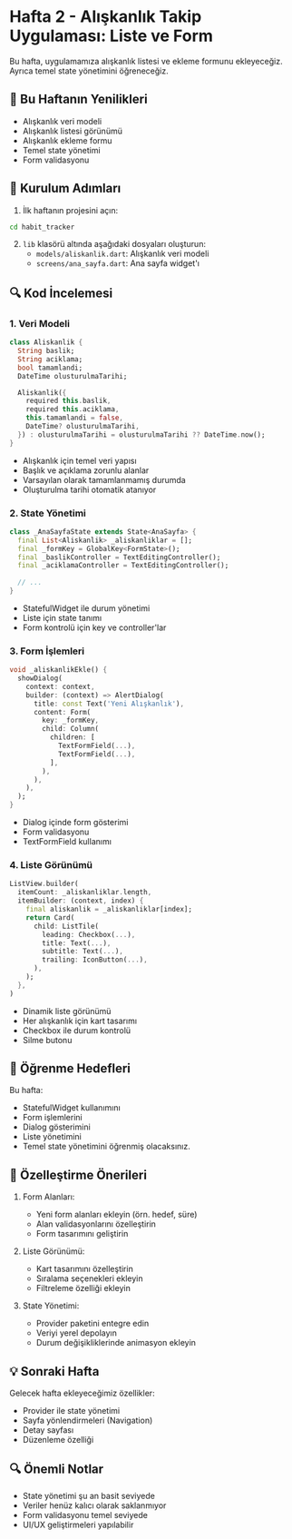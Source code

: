 # Hafta 2 - Alışkanlık Takip Uygulaması: Liste ve Form

Bu hafta, uygulamamıza alışkanlık listesi ve ekleme formunu ekleyeceğiz. Ayrıca temel state yönetimini öğreneceğiz.

## 📱 Bu Haftanın Yenilikleri

- Alışkanlık veri modeli
- Alışkanlık listesi görünümü
- Alışkanlık ekleme formu
- Temel state yönetimi
- Form validasyonu

## 🚀 Kurulum Adımları

1. İlk haftanın projesini açın:
```bash
cd habit_tracker
```

2. `lib` klasörü altında aşağıdaki dosyaları oluşturun:
   - `models/aliskanlik.dart`: Alışkanlık veri modeli
   - `screens/ana_sayfa.dart`: Ana sayfa widget'ı

## 🔍 Kod İncelemesi

### 1. Veri Modeli
```dart
class Aliskanlik {
  String baslik;
  String aciklama;
  bool tamamlandi;
  DateTime olusturulmaTarihi;

  Aliskanlik({
    required this.baslik,
    required this.aciklama,
    this.tamamlandi = false,
    DateTime? olusturulmaTarihi,
  }) : olusturulmaTarihi = olusturulmaTarihi ?? DateTime.now();
}
```
- Alışkanlık için temel veri yapısı
- Başlık ve açıklama zorunlu alanlar
- Varsayılan olarak tamamlanmamış durumda
- Oluşturulma tarihi otomatik atanıyor

### 2. State Yönetimi
```dart
class _AnaSayfaState extends State<AnaSayfa> {
  final List<Aliskanlik> _aliskanliklar = [];
  final _formKey = GlobalKey<FormState>();
  final _baslikController = TextEditingController();
  final _aciklamaController = TextEditingController();
  
  // ...
}
```
- StatefulWidget ile durum yönetimi
- Liste için state tanımı
- Form kontrolü için key ve controller'lar

### 3. Form İşlemleri
```dart
void _aliskanlikEkle() {
  showDialog(
    context: context,
    builder: (context) => AlertDialog(
      title: const Text('Yeni Alışkanlık'),
      content: Form(
        key: _formKey,
        child: Column(
          children: [
            TextFormField(...),
            TextFormField(...),
          ],
        ),
      ),
    ),
  );
}
```
- Dialog içinde form gösterimi
- Form validasyonu
- TextFormField kullanımı

### 4. Liste Görünümü
```dart
ListView.builder(
  itemCount: _aliskanliklar.length,
  itemBuilder: (context, index) {
    final aliskanlik = _aliskanliklar[index];
    return Card(
      child: ListTile(
        leading: Checkbox(...),
        title: Text(...),
        subtitle: Text(...),
        trailing: IconButton(...),
      ),
    );
  },
)
```
- Dinamik liste görünümü
- Her alışkanlık için kart tasarımı
- Checkbox ile durum kontrolü
- Silme butonu

## 🎯 Öğrenme Hedefleri

Bu hafta:
- StatefulWidget kullanımını
- Form işlemlerini
- Dialog gösterimini
- Liste yönetimini
- Temel state yönetimini
öğrenmiş olacaksınız.

## 📝 Özelleştirme Önerileri

1. Form Alanları:
   - Yeni form alanları ekleyin (örn. hedef, süre)
   - Alan validasyonlarını özelleştirin
   - Form tasarımını geliştirin

2. Liste Görünümü:
   - Kart tasarımını özelleştirin
   - Sıralama seçenekleri ekleyin
   - Filtreleme özelliği ekleyin

3. State Yönetimi:
   - Provider paketini entegre edin
   - Veriyi yerel depolayın
   - Durum değişikliklerinde animasyon ekleyin

## 💡 Sonraki Hafta

Gelecek hafta ekleyeceğimiz özellikler:
- Provider ile state yönetimi
- Sayfa yönlendirmeleri (Navigation)
- Detay sayfası
- Düzenleme özelliği

## 🔍 Önemli Notlar

- State yönetimi şu an basit seviyede
- Veriler henüz kalıcı olarak saklanmıyor
- Form validasyonu temel seviyede
- UI/UX geliştirmeleri yapılabilir 